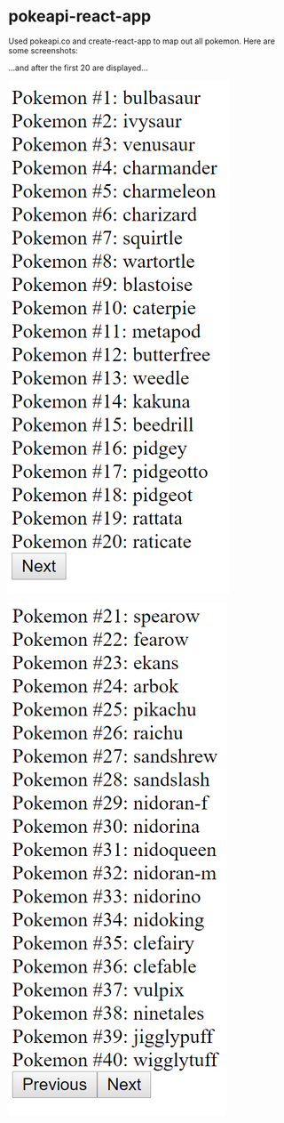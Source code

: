 # pokeapi-react-app

Used pokeapi.co and create-react-app to map out all pokemon. Here are some screenshots:

...and after the first 20 are displayed...

![](screenshot1.PNG)



![](screenshot2.PNG)
